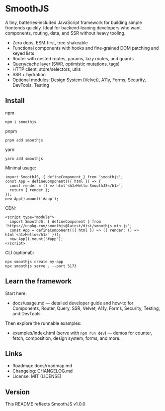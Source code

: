 # SmoothJS

A tiny, batteries‑included JavaScript framework for building simple frontends quickly. Ideal for backend‑leaning developers who want components, routing, data, and SSR without heavy tooling.

- Zero deps, ESM‑first, tree‑shakeable
- Functional components with hooks and fine‑grained DOM patching and keyed lists
- Router with nested routes, params, lazy routes, and guards
- Query/cache layer (SWR, optimistic mutations, tags)
- HTTP client, store/selectors, utils
- SSR + hydration
- Optional modules: Design System (Velvet), A11y, Forms, Security, DevTools, Testing

## Install

npm
```
npm i smoothjs
```
pnpm
```
pnpm add smoothjs
```

yarn
```
yarn add smoothjs
```
Minimal usage:
```
import SmoothJS, { defineComponent } from 'smoothjs';
const App = defineComponent(({ html }) => {
  const render = () => html`<h1>Hello SmoothJS</h1>`;
  return { render };
});
new App().mount('#app');
```
CDN:
```
<script type="module">
  import SmoothJS, { defineComponent } from 'https://unpkg.com/smoothjs@latest/dist/smoothjs.min.js';
  const App = defineComponent(({ html }) => ({ render: () => html`<h1>Hello</h1>` }));
  new App().mount('#app');
</script>
```
CLI (optional):
```
npx smoothjs create my-app
npx smoothjs serve . --port 5173
```
## Learn the framework

Start here:
- docs/usage.md — detailed developer guide and how‑to for Components, Router, Query, SSR, Velvet, A11y, Forms, Security, Testing, and DevTools.

Then explore the runnable examples:
- examples/index.html (serve with `npm run dev`) — demos for counter, fetch, composition, design system, forms, and more.

## Links

- Roadmap: docs/roadmap.md
- Changelog: CHANGELOG.md
- License: MIT (LICENSE)

## Version

This README reflects SmoothJS v1.0.0
